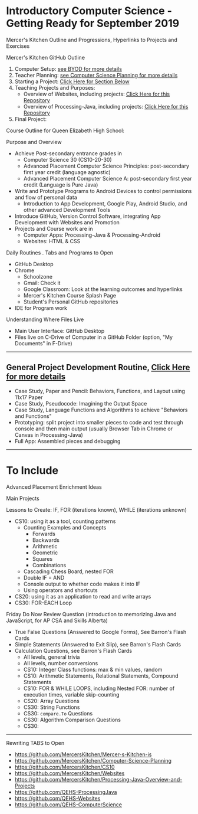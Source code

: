 # Introductory Computer Science - Getting Ready for September 2019
Mercer's Kitchen Outline and Progressions, Hyperlinks to Projects and Exercises

Mercer's Kitchen GitHub Outline
1. Computer Setup: <a href="https://github.com/MercersKitchen/BYOD">see BYOD for more details</a>
2. Teacher Planning: <a href="https://github.com/MercersKitchen/Computer-Science-Planning">see Computer Science Planning for more details</a>
3. Starting a Project: <a href="">Click Here for Section Below</a>
4. Teaching Projects and Purposes:
   - Overview of Websites, including projects: <a href="https://github.com/MercersKitchen/Websites">Click Here for this Repository</a>
   - Overview of Processing-Java, including projects: <a href="https://github.com/MercersKitchen/Processing-Java-Overview-and-Projects">Click Here for this Repository</a>
5. Final Project: <a href=""></a>

Course Outline for Queen Elizabeth High School: <a href=""></a>

Purpose and Overview
- Achieve Post-secondary entrance grades in
  - Computer Science 30 (CS10-20-30)
  - Advanced Placement Computer Science Principles: post-secondary first year credit (language agnostic)
  - Advanced Placement Computer Science A: post-secondary first year credit (Language is Pure Java)
- Write and Prototype Programs to Android Devices to control permissions and flow of personal data
  - Introduction to App Development, Google Play, Android Studio, and other advanced Development Tools
- Introduce GitHub, Version Control Software, integrating App Development with Websites and Promotion
- Projects and Course work are in
  - Computer Apps: Processing-Java & Processing-Android
  - Websites: HTML & CSS

Daily Routines
. Tabs and Programs to Open
  - GitHub Desktop
  - Chrome
    - Schoolzone
    - Gmail: Check it
    - Google Classroom: Look at the learning outcomes and hyperlinks
    - Mercer's Kitchen Course Splash Page
    - Student's Personal GitHub repositories
  - IDE for Program work

Understanding Where Files Live
- Main User Interface: GitHub Desktop
- Files live on C-Drive of Computer in a GitHub Folder (option, "My Documents" in F-Drive)

---

## General Project Development Routine, <a href="https://github.com/QEHS-ComputerScience/Project-Development-and-Resources">Click Here for more details</a>
- Case Study, Paper and Pencil: Behaviors, Functions, and Layout using 11x17 Paper
- Case Study, Pseudocode: Imagining the Output Space
- Case Study, Language Functions and Algorithms to achieve "Behaviors and Functions"
- Prototyping: split project into smaller pieces to code and test through console and then main output (usually Browser Tab in Chrome or Canvas in Processing-Java)
- Full App: Assembled pieces and debugging

---

# To Include

Advanced Placement Enrichment Ideas

Main Projects

Lessons to Create: IF, FOR (iterations known), WHILE (iterations unknown)
- CS10: using it as a tool, counting patterns
  - Counting Examples and Concepts
    - Forwards
    - Backwards
    - Arithmetic
    - Geometric
    - Squares
    - Combinations
  - Cascading Chess Board, nested FOR
  - Double IF = AND
  - Console output to whether code makes it into IF
  - Using operators and shortcuts
- CS20: using it as an application to read and write arrays
- CS30: FOR-EACH Loop

Friday Do Now Review Question (introduction to memorizing Java and JavaScript, for AP CSA and Skills Alberta)
- True False Questions (Answered to Google Forms), See Barron's Flash Cards
- Simple Statements (Answered to Exit Slip), see Barron's Flash Cards
- Calculation Questions, see Barron's Flash Cards
  - All levels, general trivia
  - All levels, number conversions
  - CS10: Integer Class functions: max & min values, random
  - CS10: Arithmetic Statements, Relational Statements, Compound Statements
  - CS10: FOR & WHILE LOOPS, including Nested FOR: number of execution times, variable skip-counting
  - CS20: Array Questions
  - CS30: String Functions
  - CS30: `compare.To` Questions
  - CS30: Algorithm Comparison Questions
  - CS30: 


 ---

Rewriting TABS to Open
- https://github.com/MercersKitchen/Mercer-s-Kitchen-is
- https://github.com/MercersKitchen/Computer-Science-Planning
- https://github.com/MercersKitchen/CS10
- https://github.com/MercersKitchen/Websites
- https://github.com/MercersKitchen/Processing-Java-Overview-and-Projects
- https://github.com/QEHS-ProcessingJava
- https://github.com/QEHS-Websites
- https://github.com/QEHS-ComputerScience
